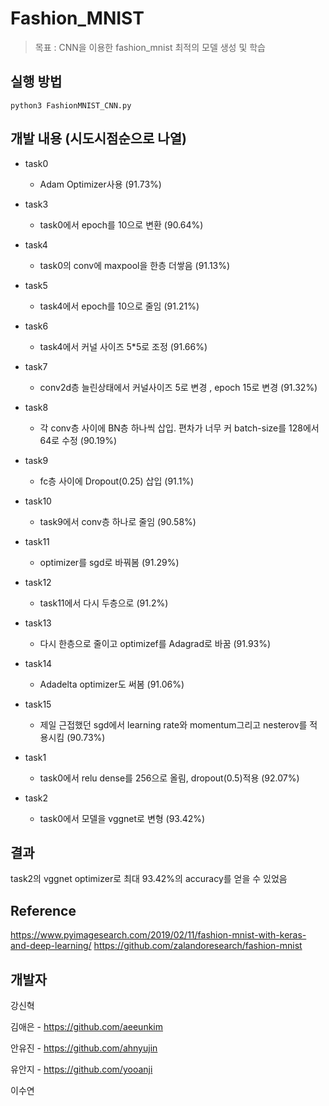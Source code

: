# Fashion_MNIST
> 목표 : CNN을 이용한 fashion_mnist 최적의 모델 생성 및 학습

## 실행 방법
```
python3 FashionMNIST_CNN.py
```

## 개발 내용 (시도시점순으로 나열)

* task0
    * Adam Optimizer사용 (91.73%)
    
* task3
    * task0에서 epoch를 10으로 변환 (90.64%)
    
* task4
    * task0의 conv에 maxpool을 한층 더쌓음 (91.13%)
    
* task5
    * task4에서 epoch를 10으로 줄임 (91.21%)
    
* task6
    * task4에서 커널 사이즈 5*5로 조정 (91.66%)
    
* task7
    * conv2d층 늘린상태에서 커널사이즈 5로 변경 , epoch 15로 변경 (91.32%)
    
* task8
    * 각 conv층 사이에 BN층 하나씩 삽입. 편차가 너무 커 batch-size를 128에서 64로 수정 (90.19%)

* task9
    * fc층 사이에 Dropout(0.25) 삽입 (91.1%)
    
* task10
    * task9에서 conv층 하나로 줄임 (90.58%)
    
* task11
    * optimizer를 sgd로 바꿔봄 (91.29%)
    
* task12
    * task11에서 다시 두층으로 (91.2%)
    
* task13
    * 다시 한층으로 줄이고 optimizef를 Adagrad로 바꿈 (91.93%)
    
* task14
    * Adadelta optimizer도 써봄 (91.06%)
    
* task15
    * 제일 근접했던 sgd에서 learning rate와 momentum그리고 nesterov를 적용시킴 (90.73%)
    
* task1
    * task0에서 relu dense를 256으로 올림, dropout(0.5)적용 (92.07%)
    
* task2           
    * task0에서 모델을 vggnet로 변형 (93.42%)
    
## 결과

   task2의 vggnet optimizer로 최대 93.42%의 accuracy를 얻을 수 있었음
   
## Reference

   https://www.pyimagesearch.com/2019/02/11/fashion-mnist-with-keras-and-deep-learning/
   https://github.com/zalandoresearch/fashion-mnist
   
## 개발자

강신혁

김애은 - https://github.com/aeeunkim

안유진 - https://github.com/ahnyujin

유안지 - https://github.com/yooanji

이수연
